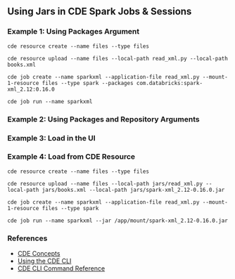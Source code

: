 ## Using Jars in CDE Spark Jobs & Sessions

### Example 1: Using Packages Argument

```
cde resource create --name files --type files

cde resource upload --name files --local-path read_xml.py --local-path books.xml

cde job create --name sparkxml --application-file read_xml.py --mount-1-resource files --type spark --packages com.databricks:spark-xml_2.12:0.16.0

cde job run --name sparkxml
```

### Example 2: Using Packages and Repository Arguments

### Example 3: Load in the UI



### Example 4: Load from CDE Resource

```
cde resource create --name files --type files

cde resource upload --name files --local-path jars/read_xml.py --local-path jars/books.xml --local-path jars/spark-xml_2.12-0.16.0.jar

cde job create --name sparkxml --application-file read_xml.py --mount-1-resource files --type spark

cde job run --name sparkxml --jar /app/mount/spark-xml_2.12-0.16.0.jar
```


### References

* [CDE Concepts](https://docs.cloudera.com/data-engineering/cloud/cli-access/topics/cde-cli-concepts.html)
* [Using the CDE CLI](https://docs.cloudera.com/data-engineering/cloud/cli-access/topics/cde-cli.html)
* [CDE CLI Command Reference](https://docs.cloudera.com/data-engineering/cloud/cli-access/topics/cde-cli-reference.html)

